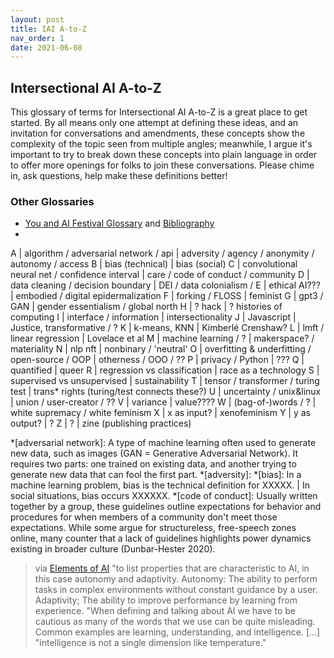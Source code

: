 ```yaml
---
layout: post
title: IAI A-to-Z
nav_order: 1
date: 2021-06-08
---
```


<main class="zine">
<section class="zine-page page-1" markdown="1">

## Intersectional AI A-to-Z 

This glossary of terms for Intersectional AI A-to-Z is a great place to get started. By all means only one attempt at defining these ideas, and an invitation for conversations and amendments, these concepts show the complexity of the topic seen from multiple angles; meanwhile, I argue it's important to try to break down these concepts into plain language in order to offer more openings for folks to join these conversations. Please chime in, ask questions, help make these definitions better!

### Other Glossaries

* [You and AI Festival Glossary](https://www.onassis.org/whats-on/festival-you-and-ai-through-the-algorithmic-lens/exhibition/glossary) and [Bibliography](https://www.onassis.org/whats-on/festival-you-and-ai-through-the-algorithmic-lens/survival-guide-)
* 

</section>

<section class="zine-page page-2" markdown="1">
A | algorithm / adversarial network / api	| adversity / agency / anonymity / autonomy / access
B | bias (technical)	| bias (social)
C | convolutional neural net / confidence interval | care / code of conduct / community
D | data cleaning / decision boundary 	| DEI / data colonialism /  
E | ethical AI??? 	| embodied / digital epidermalization
F | forking / FLOSS 	| feminist
G | gpt3 / GAN 	| gender essentialism / global north
H | ? hack 	| ? histories of computing
I | interface / information	| intersectionality
J | Javascript 	| Justice, transformative / ?
K | k-means, KNN 	| Kimberlé Crenshaw?
L | lmft / linear regression 	| Lovelace et al
M | machine learning / ? 	| makerspace? / materiality
N | nlp nft 	| nonbinary / 'neutral'
O | overfitting & underfitting / open-source / OOP | otherness / OOO / ??
P | privacy / Python 	| ???
Q | quantified  	| queer 
R | regression vs classification 	| race as a technology 
S | supervised vs unsupervised 	| sustainability 
T | tensor / transformer / turing test	| trans* rights  (turing/test connects these?)
U | uncertainty / unix&linux 	| union / user-creator / ?? 
V | variance 	| value????
W | (bag-of-)words / ?	| white supremacy / white feminism
X | x as input? 	| xenofeminism
Y | y as output? 	| ?
Z | ? 	| zine (publishing practices)

</section>

<section class="zine-page page-3" markdown="1">
</section>

<section class="zine-page page-4" markdown="1">
</section>

<section class="zine-page page-5" markdown="1">
</section>

<section class="zine-page page-6" markdown="1">
</section>

<section class="zine-page page-7" markdown="1">
</section>

<section class="zine-page page-8" markdown="1">
</section>
</main>

*[adversarial network]: A type of machine learning often used to generate new data, such as images (GAN = Generative Adversarial Network). It requires two parts: one trained on existing data, and another trying to generate new data that can fool the first part. 
*[adversity]: 
*[bias]: In a machine learning problem, bias is the technical definition for XXXXX. | In social situations, bias occurs XXXXXX.
*[code of conduct]: Usually written together by a group, these guidelines outline expectations for behavior and procedures for when members of a community don't meet those expectations. While some argue for structureless, free-speech zones online, many counter that a lack of guidelines highlights power dynamics existing in broader culture (Dunbar-Hester 2020).



> via [Elements of AI](https://course.elementsofai.com/1/1) "to list properties that are characteristic to AI, in this case autonomy and adaptivity. Autonomy: The ability to perform tasks in complex environments without constant guidance by a user. Adaptivity; The ability to improve performance by learning from experience.
> "When defining and talking about AI we have to be cautious as many of the words that we use can be quite misleading. Common examples are learning, understanding, and intelligence. [...]
>"intelligence is not a single dimension like temperature."

